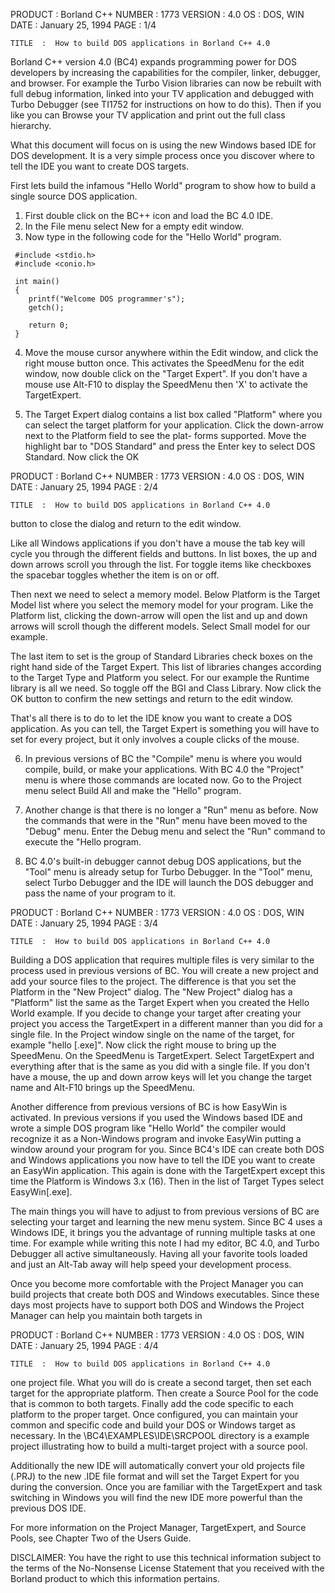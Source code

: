 






  PRODUCT  :  Borland C++                           NUMBER  :  1773
  VERSION  :  4.0
       OS  :  DOS, WIN
     DATE  :  January 25, 1994                         PAGE  :  1/4

    TITLE  :  How to build DOS applications in Borland C++ 4.0




  Borland C++ version 4.0 (BC4) expands programming power for DOS
  developers by increasing the capabilities for the compiler,
  linker, debugger, and browser.  For example the Turbo Vision
  libraries can now be rebuilt with full debug information, linked
  into your TV application and debugged with Turbo Debugger (see
  TI1752 for instructions on how to do this).  Then if you like you
  can Browse your TV application and print out the full class
  hierarchy.

  What this document will focus on is using the new Windows based
  IDE for DOS development.  It is a very simple process once you
  discover where to tell the IDE you want to create DOS targets.

  First lets build the infamous "Hello World" program to show how
  to build a single source DOS application.

  1.  First double click on the BC++ icon and load the BC 4.0 IDE.
  2.  In the File menu select New for a empty edit window.
  3.  Now type in the following code for the "Hello World" program.

     #include <stdio.h>
     #include <conio.h>

     int main()
     {
        printf("Welcome DOS programmer's");
        getch();

        return 0;
     }

  4.  Move the mouse cursor anywhere within the Edit window, and
  click the right mouse button once.  This activates the SpeedMenu
  for the edit window, now double click on the "Target Expert".  If
  you don't have a mouse use Alt-F10 to display the SpeedMenu
  then 'X' to activate the TargetExpert.

  5.  The Target Expert dialog contains a list box called
  "Platform"
  where you can select the target platform for your application.
  Click the down-arrow next to the Platform field to see the plat-
  forms supported.  Move the highlight bar to "DOS Standard" and
  press the Enter key to select DOS Standard.  Now click the OK













  PRODUCT  :  Borland C++                           NUMBER  :  1773
  VERSION  :  4.0
       OS  :  DOS, WIN
     DATE  :  January 25, 1994                         PAGE  :  2/4

    TITLE  :  How to build DOS applications in Borland C++ 4.0




  button to close the dialog and return to the edit window.

  Like all Windows applications if you don't have a mouse the tab
  key will cycle you through the different fields and buttons.  In
  list boxes, the up and down arrows scroll you through the list.
  For toggle items like checkboxes the spacebar toggles whether
  the item is on or off.

  Then next we need to select a memory model.  Below Platform is
  the
  Target Model list where you select the memory model for your
  program.  Like the Platform list, clicking the down-arrow will
  open the list and up and down arrows will scroll though the
  different models.  Select Small model for our example.

  The last item to set is the group of Standard Libraries check
  boxes on the right hand side of the Target Expert. This list of
  libraries changes according to the Target Type and Platform you
  select.  For our example the Runtime library is all we need.  So
  toggle off the BGI and Class Library.  Now click the OK button to
  confirm the new settings and return to the edit window.

  That's all there is to do to let the IDE know you want to create
  a DOS application.  As you can tell, the Target Expert is
  something you will have to set for every project, but it only
  involves a couple clicks of the mouse.

  6.  In previous versions of BC the "Compile" menu is where you
  would compile, build, or make your applications.  With BC 4.0 the
  "Project" menu is where those commands are located now.  Go to
  the
  Project menu select Build All and make the "Hello" program.

  7.  Another change is that there is no longer a "Run" menu as
  before.  Now the commands that were in the "Run" menu have been
  moved to the "Debug" menu.  Enter the Debug menu and select the
  "Run" command to execute the "Hello program.

  8.  BC 4.0's built-in debugger cannot debug DOS applications, but
  the "Tool" menu is already setup for Turbo Debugger.  In the
  "Tool" menu, select Turbo Debugger and the IDE will launch the
  DOS debugger and pass the name of your program to it.














  PRODUCT  :  Borland C++                           NUMBER  :  1773
  VERSION  :  4.0
       OS  :  DOS, WIN
     DATE  :  January 25, 1994                         PAGE  :  3/4

    TITLE  :  How to build DOS applications in Borland C++ 4.0




  Building a DOS application that requires multiple files is very
  similar to the process used in previous versions of BC.  You will
  create a new project and add your source files to the project.
  The difference is that you set the Platform in the "New Project"
  dialog.  The "New Project" dialog has a "Platform" list the same
  as the Target Expert when you created the Hello World example.
  If
  you decide to change your target after creating your project you
  access the TargetExpert in a different manner than you did for a
  single file.  In the Project window single on the name of the
  target, for example "hello [.exe]".  Now click the right mouse to
  bring up the SpeedMenu.  On the SpeedMenu is TargetExpert.
  Select
  TargetExpert and everything after that is the same as you did
  with a single file.  If you don't have a mouse, the up and down
  arrow keys will let you change the target name and Alt-F10 brings
  up the SpeedMenu.

  Another difference from previous versions of BC is how EasyWin is
  activated.  In previous versions if you used the Windows based
  IDE
  and wrote a simple DOS program like "Hello World" the compiler
  would recognize it as a Non-Windows program and invoke EasyWin
  putting a window around your program for you.  Since BC4's IDE
  can create both DOS and Windows applications you now have to tell
  the IDE you want to create an EasyWin application.  This again is
  done with the TargetExpert except this time the Platform is
  Windows 3.x (16).  Then in the list of Target Types select
  EasyWin[.exe].

  The main things you will have to adjust to from previous versions
  of BC are selecting your target and learning the new menu system.
  Since BC 4 uses a Windows IDE, it brings you the advantage of
  running multiple tasks at one time.  For example while writing
  this note I had my editor, BC 4.0, and Turbo Debugger all active
  simultaneously.  Having all your favorite tools loaded and just
  an
  Alt-Tab away will help speed your development process.

  Once you become more comfortable with the Project Manager you can
  build projects that create both DOS and Windows executables.
  Since these days most projects have to support both DOS and
  Windows the Project Manager can help you maintain both targets in













  PRODUCT  :  Borland C++                           NUMBER  :  1773
  VERSION  :  4.0
       OS  :  DOS, WIN
     DATE  :  January 25, 1994                         PAGE  :  4/4

    TITLE  :  How to build DOS applications in Borland C++ 4.0




  one project file.  What you will do is create a second target,
  then set each target for the appropriate platform.  Then create a
  Source Pool for the code that is common to both targets.  Finally
  add the code specific to each platform to the proper target.
  Once
  configured, you can maintain your common and specific code
  and build your DOS or Windows target as necessary.  In the
  \BC4\EXAMPLES\IDE\SRCPOOL directory is a example project
  illustrating how to build a multi-target project with a source
  pool.

  Additionally the new IDE will automatically convert your old
  projects file (.PRJ) to the new .IDE file format and will set the
  Target Expert for you during the conversion.  Once you are
  familiar with the TargetExpert and task switching in Windows you
  will find the new IDE more powerful than the previous DOS IDE.

  For more information on the Project Manager, TargetExpert, and
  Source Pools, see Chapter Two of the Users Guide.

  DISCLAIMER: You have the right to use this technical information
  subject to the terms of the No-Nonsense License Statement that
  you received with the Borland product to which this information
  pertains.

























